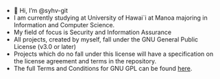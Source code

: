 - 👋 Hi, I’m @syhv-git
- I am currently studying at University of Hawai`i at Manoa majoring in Information and Computer Science.
- My field of focus is Security and Information Assurance
- All projects, created by myself, fall under the GNU General Public License (v3.0 or later)
- Projects which do no fall under this license will have a specification on the license agreement and terms in the repository.
- The full Terms and Conditions for GNU GPL can be found [here](https://choosealicense.com/licenses/gpl-3.0/).
